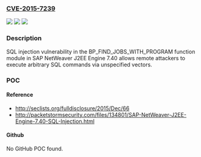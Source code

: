 ### [CVE-2015-7239](https://cve.mitre.org/cgi-bin/cvename.cgi?name=CVE-2015-7239)
![](https://img.shields.io/static/v1?label=Product&message=n%2Fa&color=blue)
![](https://img.shields.io/static/v1?label=Version&message=n%2Fa&color=blue)
![](https://img.shields.io/static/v1?label=Vulnerability&message=n%2Fa&color=brighgreen)

### Description

SQL injection vulnerability in the BP_FIND_JOBS_WITH_PROGRAM function module in SAP NetWeaver J2EE Engine 7.40 allows remote attackers to execute arbitrary SQL commands via unspecified vectors.

### POC

#### Reference
- http://seclists.org/fulldisclosure/2015/Dec/66
- http://packetstormsecurity.com/files/134801/SAP-NetWeaver-J2EE-Engine-7.40-SQL-Injection.html

#### Github
No GitHub POC found.

